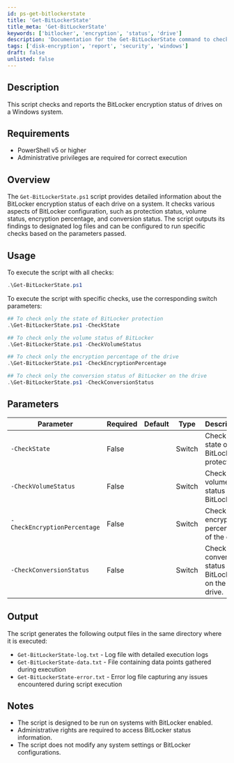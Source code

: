 ```yaml
---
id: ps-get-bitlockerstate
title: 'Get-BitLockerState'
title_meta: 'Get-BitLockerState'
keywords: ['bitlocker', 'encryption', 'status', 'drive']
description: 'Documentation for the Get-BitLockerState command to check and report the BitLocker encryption status of drives on a Windows system.'
tags: ['disk-encryption', 'report', 'security', 'windows']
draft: false
unlisted: false
---
```


## Description
This script checks and reports the BitLocker encryption status of drives on a Windows system.

## Requirements
- PowerShell v5 or higher
- Administrative privileges are required for correct execution

## Overview
The `Get-BitLockerState.ps1` script provides detailed information about the BitLocker encryption status of each drive on a system. It checks various aspects of BitLocker configuration, such as protection status, volume status, encryption percentage, and conversion status. The script outputs its findings to designated log files and can be configured to run specific checks based on the parameters passed.

## Usage
To execute the script with all checks:
```powershell
.\Get-BitLockerState.ps1
```

To execute the script with specific checks, use the corresponding switch parameters:
```powershell
## To check only the state of BitLocker protection
.\Get-BitLockerState.ps1 -CheckState

## To check only the volume status of BitLocker
.\Get-BitLockerState.ps1 -CheckVolumeStatus

## To check only the encryption percentage of the drive
.\Get-BitLockerState.ps1 -CheckEncryptionPercentage

## To check only the conversion status of BitLocker on the drive
.\Get-BitLockerState.ps1 -CheckConversionStatus
```

## Parameters
| Parameter                     | Required | Default | Type   | Description                                                   |
|-------------------------------|----------|---------|--------|---------------------------------------------------------------|
| `-CheckState`                 | False    |         | Switch | Check the state of BitLocker protection.                      |
| `-CheckVolumeStatus`          | False    |         | Switch | Check the volume status of BitLocker.                         |
| `-CheckEncryptionPercentage`   | False    |         | Switch | Check the encryption percentage of the drive.                 |
| `-CheckConversionStatus`      | False    |         | Switch | Check the conversion status of BitLocker on the drive.        |

## Output
The script generates the following output files in the same directory where it is executed:
- `Get-BitLockerState-log.txt` - Log file with detailed execution logs
- `Get-BitLockerState-data.txt` - File containing data points gathered during execution
- `Get-BitLockerState-error.txt` - Error log file capturing any issues encountered during script execution

## Notes
- The script is designed to be run on systems with BitLocker enabled.
- Administrative rights are required to access BitLocker status information.
- The script does not modify any system settings or BitLocker configurations.



